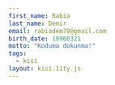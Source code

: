 ```yaml
---
first_name: Rabia
last_name: Demir 
email: rabiadem78@gmail.com
birth_date: 19960321
motto: "Koduma dokunma!"
tags:
  - kisi
layout: kisi.11ty.js
---
```

